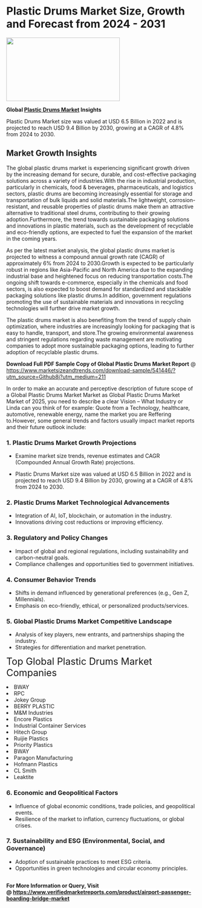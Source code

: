 <H1>Plastic Drums Market Size, Growth and Forecast from 2024 - 2031</H1><img class="aligncenter size-medium wp-image-584254" src="https://thirdeyenews.in/wp-content/uploads/2024/09/Global-Market-Research-300x168.jpeg" alt="" width="300" height="168" /><p><strong>Global&nbsp;<a href="https://www.marketsizeandtrends.com/download-sample/541446/?utm_source=Github8j?utm_medium=211">Plastic Drums Market</a> Insights</strong></p><p>Plastic Drums Market size was valued at USD 6.5 Billion in 2022 and is projected to reach USD 9.4 Billion by 2030, growing at a CAGR of 4.8% from 2024 to 2030.</p><p><h2>Market Growth Insights</h2> <p>The global plastic drums market is experiencing significant growth driven by the increasing demand for secure, durable, and cost-effective packaging solutions across a variety of industries.With the rise in industrial production, particularly in chemicals, food & beverages, pharmaceuticals, and logistics sectors, plastic drums are becoming increasingly essential for storage and transportation of bulk liquids and solid materials.The lightweight, corrosion-resistant, and reusable properties of plastic drums make them an attractive alternative to traditional steel drums, contributing to their growing adoption.Furthermore, the trend towards sustainable packaging solutions and innovations in plastic materials, such as the development of recyclable and eco-friendly options, are expected to fuel the expansion of the market in the coming years.</p> <p>As per the latest market analysis, the global plastic drums market is projected to witness a compound annual growth rate (CAGR) of approximately 6% from 2024 to 2030.Growth is expected to be particularly robust in regions like Asia-Pacific and North America due to the expanding industrial base and heightened focus on reducing transportation costs.The ongoing shift towards e-commerce, especially in the chemicals and food sectors, is also expected to boost demand for standardized and stackable packaging solutions like plastic drums.In addition, government regulations promoting the use of sustainable materials and innovations in recycling technologies will further drive market growth.</p> <p>The plastic drums market is also benefiting from the trend of supply chain optimization, where industries are increasingly looking for packaging that is easy to handle, transport, and store.The growing environmental awareness and stringent regulations regarding waste management are motivating companies to adopt more sustainable packaging options, leading to further adoption of recyclable plastic drums.</p> <p><span class=""><strong>Download Full PDF Sample Copy of Global Plastic Drums Market Report</strong> @ <a href="https://www.marketsizeandtrends.com/download-sample/541446/?utm_source=Github8j?utm_medium=211" target="_blank">https://www.marketsizeandtrends.com/download-sample/541446/?utm_source=Github8j?utm_medium=211</a></span></p><p>In order to make an accurate and perceptive description of future scope of a Global&nbsp;Plastic Drums Market Market as Global&nbsp;Plastic Drums Market Market of 2025, you need to describe a clear Vision &ndash; What Industry or Linda can you think of for example: Quote from a Technology, healthcare, automotive, renewable energy, name the market you are Reffering to.However, some general trends and factors usually impact market reports and their future outlook include:</p><h3>1.&nbsp;<strong>Plastic Drums Market Growth Projections</strong></h3><ul><li>Examine market size trends, revenue estimates and CAGR (Compounded Annual Growth Rate) projections.</li><li><p>Plastic Drums Market size was valued at USD 6.5 Billion in 2022 and is projected to reach USD 9.4 Billion by 2030, growing at a CAGR of 4.8% from 2024 to 2030.</p></li></ul><h3>2.&nbsp;<strong>Plastic Drums Market Technological Advancements</strong></h3><ul><li>Integration of AI, IoT, blockchain, or automation in the industry.</li><li>Innovations driving cost reductions or improving efficiency.</li></ul><h3>3.&nbsp;<strong>Regulatory and Policy Changes</strong></h3><ul><li>Impact of global and regional regulations, including sustainability and carbon-neutral goals.</li><li>Compliance challenges and opportunities tied to government initiatives.</li></ul><h3>4.&nbsp;<strong>Consumer Behavior Trends</strong></h3><ul><li>Shifts in demand influenced by generational preferences (e.g., Gen Z, Millennials).</li><li>Emphasis on eco-friendly, ethical, or personalized products/services.</li></ul><h3>5.&nbsp;<strong>Global Plastic Drums Market Competitive Landscape</strong></h3><ul><li>Analysis of key players, new entrants, and partnerships shaping the industry.</li><li>Strategies for differentiation and market penetration.</li></ul><p data-pm-slice="1 1 []"><span style="color: inherit; font-family: inherit; font-size: 25px;">Top Global Plastic Drums Market Companies</span></p><div class="" data-test-id=""><p><li>BWAY</li><li> RPC</li><li> Jokey Group</li><li> BERRY PLASTIC</li><li> M&M Industries</li><li> Encore Plastics</li><li> Industrial Container Services</li><li> Hitech Group</li><li> Ruijie Plastics</li><li> Priority Plastics</li><li> BWAY</li><li> Paragon Manufacturing</li><li> Hofmann Plastics</li><li> CL Smith</li><li> Leaktite</li></p></div><h3>6.&nbsp;<strong>Economic and Geopolitical Factors</strong></h3><ul><li>Influence of global economic conditions, trade policies, and geopolitical events.</li><li>Resilience of the market to inflation, currency fluctuations, or global crises.</li></ul><h3>7.&nbsp;<strong>Sustainability and ESG (Environmental, Social, and Governance)</strong></h3><ul><li>Adoption of sustainable practices to meet ESG criteria.</li><li>Opportunities in green technologies and circular economy principles.</li></ul><h2><strong style="font-size: 14px;">For More Information or Query, Visit @&nbsp;</strong><a style="background-color: #ffffff; font-size: 14px;" href="https://www.marketsizeandtrends.com/report/plastic-drums-market/" target="_blank">https://www.verifiedmarketreports.com/product/airport-passenger-boarding-bridge-market</a></h2>